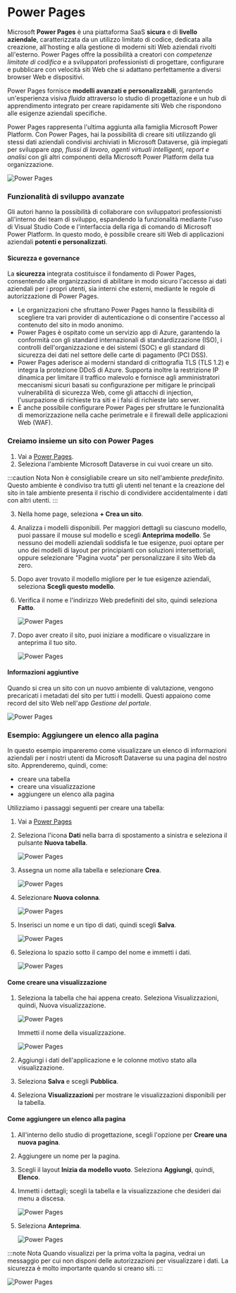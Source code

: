 # Power Pages
Microsoft **Power Pages** è una piattaforma SaaS **sicura** e di **livello aziendale**, caratterizzata da un utilizzo limitato di codice, dedicata alla creazione, all'hosting e alla gestione di moderni siti Web aziendali rivolti all'esterno. Power Pages offre la possibilità a creatori con *competenze limitate di codifica* e a sviluppatori professionisti di progettare, configurare e pubblicare con velocità siti Web che si adattano perfettamente a diversi browser Web e dispositivi.

Power Pages fornisce **modelli avanzati e personalizzabili**, garantendo un'esperienza visiva *fluida* attraverso lo studio di progettazione e un hub di apprendimento integrato per creare rapidamente siti Web che rispondono alle esigenze aziendali specifiche.

Power Pages rappresenta l'ultima aggiunta alla famiglia Microsoft Power Platform. Con Power Pages, hai la possibilità di creare siti utilizzando gli stessi dati aziendali condivisi archiviati in Microsoft Dataverse, già impiegati per sviluppare *app, flussi di lavoro, agenti virtuali intelligenti, report e analisi* con gli altri componenti della Microsoft Power Platform della tua organizzazione.

![Power Pages](/img/power-platform/complementary-solutions/pp-1.png)

### Funzionalità di sviluppo avanzate
Gli autori hanno la possibilità di collaborare con sviluppatori professionisti all'interno dei team di sviluppo, espandendo la funzionalità mediante l'uso di Visual Studio Code e l'interfaccia della riga di comando di Microsoft Power Platform. In questo modo, è possibile creare siti Web di applicazioni aziendali **potenti e personalizzati**.

#### Sicurezza e governance
La **sicurezza** integrata costituisce il fondamento di Power Pages, consentendo alle organizzazioni di abilitare in modo sicuro l'accesso ai dati aziendali per i propri utenti, sia interni che esterni, mediante le regole di autorizzazione di Power Pages.
- Le organizzazioni che sfruttano Power Pages hanno la flessibilità di scegliere tra vari provider di autenticazione o di consentire l'accesso al contenuto del sito in modo anonimo.
- Power Pages è ospitato come un servizio app di Azure, garantendo la conformità con gli standard internazionali di standardizzazione (ISO), i controlli dell'organizzazione e dei sistemi (SOC) e gli standard di sicurezza dei dati nel settore delle carte di pagamento (PCI DSS).
- Power Pages aderisce ai moderni standard di crittografia TLS (TLS 1.2) e integra la protezione DDoS di Azure. Supporta inoltre la restrizione IP dinamica per limitare il traffico malevolo e fornisce agli amministratori meccanismi sicuri basati su configurazione per mitigare le principali vulnerabilità di sicurezza Web, come gli attacchi di injection, l'usurpazione di richieste tra siti e i falsi di richieste lato server.
- È anche possibile configurare Power Pages per sfruttare le funzionalità di memorizzazione nella cache perimetrale e il firewall delle applicazioni Web (WAF).

### Creiamo insieme un sito con Power Pages

1. Vai a [Power Pages](https://make.powerpages.microsoft.com/).
2. Seleziona l'ambiente Microsoft Dataverse in cui vuoi creare un sito.

:::caution Nota
Non è consigliabile creare un sito nell'ambiente *predefinito*. Questo ambiente è condiviso tra tutti gli utenti nel tenant e la creazione del sito in tale ambiente presenta il rischio di condividere accidentalmente i dati con altri utenti.
:::

3. Nella home page, seleziona **+ Crea un sito**.
4. Analizza i modelli disponibili. 
   Per maggiori dettagli su ciascuno modello, puoi passare il mouse sul modello e scegli **Anteprima modello**.
   Se nessuno dei modelli aziendali soddisfa le tue esigenze, puoi optare per uno dei modelli di layout per principianti con soluzioni intersettoriali, oppure selezionare "Pagina vuota" per personalizzare il sito Web da zero.
5. Dopo aver trovato il modello migliore per le tue esigenze aziendali, seleziona **Scegli questo modello**.
6. Verifica il nome e l'indirizzo Web predefiniti del sito, quindi seleziona **Fatto**.

   ![Power Pages](/img/power-platform/complementary-solutions/pp-2.png)

7. Dopo aver creato il sito, puoi iniziare a modificare o visualizzare in anteprima il tuo sito.

   ![Power Pages](/img/power-platform/complementary-solutions/pp-3.png)

#### Informazioni aggiuntive
Quando si crea un sito con un nuovo ambiente di valutazione, vengono precaricati i metadati del sito per tutti i modelli. Questi appaiono come record del sito Web nell'app *Gestione del portale*.

![Power Pages](/img/power-platform/complementary-solutions/pp-4.png)


### Esempio: Aggiungere un elenco alla pagina
In questo esempio impareremo come visualizzare un elenco di informazioni aziendali per i nostri utenti da Microsoft Dataverse su una pagina del nostro sito.
Apprenderemo, quindi, come:
- creare una tabella
- creare una visualizzazione
- aggiungere un elenco alla pagina

Utilizziamo i passaggi seguenti per creare una tabella:
1. Vai a [Power Pages](https://make.powerpages.microsoft.com/)
2. Seleziona l'icona **Dati** nella barra di spostamento a sinistra e seleziona il pulsante **Nuova tabella**.

   ![Power Pages](/img/power-platform/complementary-solutions/pp-5.png)

3. Assegna un nome alla tabella e selezionare **Crea**.

   ![Power Pages](/img/power-platform/complementary-solutions/pp-6.png)

4. Selezionare **Nuova colonna**.

   ![Power Pages](/img/power-platform/complementary-solutions/pp-7.png)

5. Inserisci un nome e un tipo di dati, quindi scegli **Salva**.

   ![Power Pages](/img/power-platform/complementary-solutions/pp-8.png)

6. Seleziona lo spazio sotto il campo del nome e immetti i dati.

   ![Power Pages](/img/power-platform/complementary-solutions/pp-9.png)

#### Come creare una visualizzazione
1. Seleziona la tabella che hai appena creato. Seleziona Visualizzazioni, quindi, Nuova visualizzazione.

   ![Power Pages](/img/power-platform/complementary-solutions/pp-10.png)

   Immetti il nome della visualizzazione.

   ![Power Pages](/img/power-platform/complementary-solutions/pp-11.png)

2. Aggiungi i dati dell'applicazione e le colonne motivo stato alla visualizzazione.
3. Seleziona **Salva** e scegli **Pubblica**.
4. Seleziona **Visualizzazioni** per mostrare le visualizzazioni disponibili per la tabella.

#### Come aggiungere un elenco alla pagina
1. All'interno dello studio di progettazione, scegli l'opzione per **Creare una nuova pagina**.
2. Aggiungere un nome per la pagina.
3. Scegli il layout **Inizia da modello vuoto**. Seleziona **Aggiungi**, quindi, **Elenco**.
4. Immetti i dettagli; scegli la tabella e la visualizzazione che desideri dai menu a discesa.

   ![Power Pages](/img/power-platform/complementary-solutions/pp-12.png)

5. Seleziona **Anteprima**.

   ![Power Pages](/img/power-platform/complementary-solutions/pp-13.png)

:::note Nota
Quando visualizzi per la prima volta la pagina, vedrai un messaggio per cui non disponi delle autorizzazioni per visualizzare i dati. La sicurezza è molto importante quando si creano siti.
:::

   ![Power Pages](/img/power-platform/complementary-solutions/pp-14.png)

